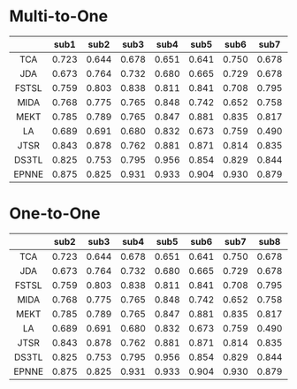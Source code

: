 # Multi-to-One

|  | sub1 | sub2 | sub3 | sub4 | sub5 |  sub6 |  sub7 |  sub8 |  sub9 |  sub10 |  sub11 |  sub12 |  sub13 |  sub14 |  sub15 | Avg | 
| :----: | :----: | :----: | :----: | :----: | :----: | :----: | :----: | ---- | ---- | ---- | ---- | ---- | ---- | ---- | ---- | ---- |
TCA | 0.723 | 0.644 | 0.678 | 0.651 | 0.641 | 0.750 | 0.678 | 0.713 | 0.746 | 0.690 | 0.687 | 0.608 | 0.674 | 0.709 | 0.652 | 0.684
JDA | 0.673 | 0.764 |  0.732 | 0.680 | 0.665 | 0.729 | 0.678 | 0.806 | 0.846 | 0.819 | 0.731 | 0.644 | 0.676 | 0.760 | 0.819 | 0.735
| FSTSL  | 0.759 | 0.803  | 0.838 | 0.811 | 0.841 | 0.708 | 0.795 | 0.757 | 0.806 | 0.780 | 0.899 | 0.691 | 0.742 | 0.776 | 0.915 | 0.795
MIDA| 0.768 | 0.775 | 0.765 | 0.848 | 0.742 | 0.652 | 0.758 | 0.729 | 0.742 | 0.770 | 0.821 | 0.606 | 0.717 | 0.743 | 0.742 | 0.746
MEKT| 0.785 | 0.789 | 0.765 | 0.847 | 0.881 | 0.835 | 0.817 | 0.840 | 0.879 | 0.764 | 0.932 | 0.791 | 0.737 | 0.786 | 0.718 | 0.811
LA| 0.689 | 0.691 | 0.680 | 0.832 | 0.673 | 0.759 | 0.490 | 0.542 | 0.801 | 0.786 | 0.740 | 0.761 | 0.777 | 0.643 | 0.648 | 0.701
JTSR| 0.843 | 0.878 | 0.762 | 0.881 | 0.871 | 0.814 | 0.835 | 0.861 | 0.922 | 0.779 | 0.923 | 0.832 | 0.823 | 0.795 | 0.870 | 0.847 |
DS3TL| 0.825 | 0.753 | 0.795 | 0.956 | 0.854 | 0.829 | 0.844 | 0.746 | 0.763 | 0.836 | 0.883 | 0.677 | 0.777 | 0.885 | 0.828 | 0.817 |
EPNNE| 0.875 | 0.825 | 0.931 | 0.933 | 0.904 | 0.930 | 0.879 | 0.894 | 0.907 | 0.945 | 0.915 | 0.881 | 0.843 | 0.827 | 0.873 | 0.891 |


# One-to-One

|  | sub2 | sub3 | sub4 | sub5 |  sub6 |  sub7 |  sub8 |  sub9 |  sub10 |  sub11 |  sub12 |  sub13 |  sub14 |  sub15 | Avg | 
| :----: | :----: | :----: | :----: | :----: | :----: | :----: | :----: | ---- | ---- | ---- | ---- | ---- | ---- | ---- | ---- |
TCA | 0.723 | 0.644 | 0.678 | 0.651 | 0.641 | 0.750 | 0.678 | 0.713 | 0.746 | 0.690 | 0.687 | 0.608 | 0.674 | 0.709 | 0.652 | 
JDA | 0.673 | 0.764 |  0.732 | 0.680 | 0.665 | 0.729 | 0.678 | 0.806 | 0.846 | 0.819 | 0.731 | 0.644 | 0.676 | 0.760 | 0.819 | 
| FSTSL  | 0.759 | 0.803  | 0.838 | 0.811 | 0.841 | 0.708 | 0.795 | 0.757 | 0.806 | 0.780 | 0.899 | 0.691 | 0.742 | 0.776 | 0.915 | 
MIDA| 0.768 | 0.775 | 0.765 | 0.848 | 0.742 | 0.652 | 0.758 | 0.729 | 0.742 | 0.770 | 0.821 | 0.606 | 0.717 | 0.743 | 0.742 | 
MEKT| 0.785 | 0.789 | 0.765 | 0.847 | 0.881 | 0.835 | 0.817 | 0.840 | 0.879 | 0.764 | 0.932 | 0.791 | 0.737 | 0.786 | 0.718 | 
LA| 0.689 | 0.691 | 0.680 | 0.832 | 0.673 | 0.759 | 0.490 | 0.542 | 0.801 | 0.786 | 0.740 | 0.761 | 0.777 | 0.643 | 0.648 | 
JTSR| 0.843 | 0.878 | 0.762 | 0.881 | 0.871 | 0.814 | 0.835 | 0.861 | 0.922 | 0.779 | 0.923 | 0.832 | 0.823 | 0.795 | 0.870 | 
DS3TL| 0.825 | 0.753 | 0.795 | 0.956 | 0.854 | 0.829 | 0.844 | 0.746 | 0.763 | 0.836 | 0.883 | 0.677 | 0.777 | 0.885 | 0.828 | 
EPNNE| 0.875 | 0.825 | 0.931 | 0.933 | 0.904 | 0.930 | 0.879 | 0.894 | 0.907 | 0.945 | 0.915 | 0.881 | 0.843 | 0.827 | 0.873 | 
